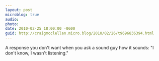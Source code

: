 ```yaml
---
layout: post
microblog: true
audio: 
photo: 
date: 2010-02-25 18:00:00 -0600
guid: http://craigmcclellan.micro.blog/2010/02/26/t9696836394.html
---
```

A response you don't want when you ask a sound guy how it sounds: "I don't know, I wasn't listening."
